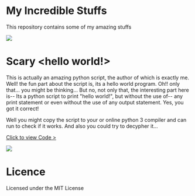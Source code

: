 # My Incredible Stuffs

This repository contains some of my amazing stuffs

![](https://dynomapper.com/images/Top_25_Websites_to_Learn_to_Code_feature2.jpg)


# Scary <hello world!>

This is actually an amazing python script, the author of which is exactly me. Well! the fun part about the script is, its a hello world program. Oh!! only that... you might be thinking... But no, not only that, the interesting part here is-- Its a python script to print "hello world!", but without the use of-- any print statement or even without the use of any output statement. Yes, you got it correct!

Well you might copy the script to your or online python 3 compiler and can run to check if it works. 
And also you could try to decypher it...

[Click to view Code >](https://github.com/ashish7zeph/Incredible/blob/master/Scary%20hello%20world/hello_world.py)

![](https://cdn-images-1.medium.com/max/1600/1*0KFB17_NGTPB0XWyc4BSgQ.jpeg)


# Licence

Licensed under the MIT License
